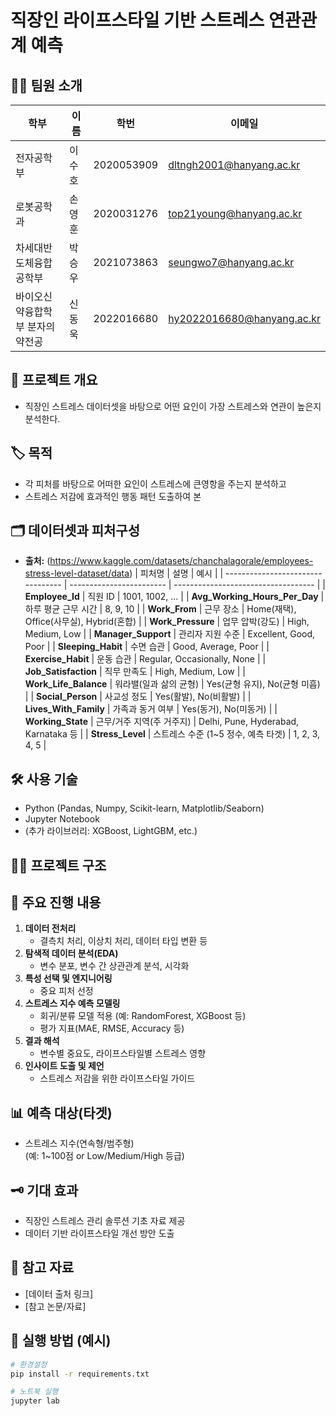 # 직장인 라이프스타일 기반 스트레스 연관관계 예측

## 👨‍💻 팀원 소개

| 학부                         | 이름   | 학번        | 이메일                      |
|------------------------------|--------|-------------|-----------------------------|
| 전자공학부                   | 이수호 | 2020053909  | dltngh2001@hanyang.ac.kr    |
| 로봇공학과                   | 손영훈 | 2020031276  | top21young@hanyang.ac.kr    |
| 차세대반도체융합공학부        | 박승우 | 2021073863  | seungwo7@hanyang.ac.kr      |
| 바이오신약융합학부 분자의약전공| 신동욱 | 2022016680  | hy2022016680@hanyang.ac.kr  |


## 📌 프로젝트 개요
- 직장인 스트레스 데이터셋을 바탕으로 어떤 요인이 가장 스트레스와 연관이 높은지 분석한다.

## 🏷️ 목적
- 각 피처를 바탕으로 어떠한 요인이 스트레스에 큰영항을 주는지 분석하고
- 스트레스 저감에 효과적인 행동 패턴 도출하여 본

## 🗂️ 데이터셋과 피처구성
- **출처:** (https://www.kaggle.com/datasets/chanchalagorale/employees-stress-level-dataset/data)
| 피처명                               | 설명                       | 예시                                  |
| --------------------------------- | ------------------------ | ----------------------------------- |
| **Employee\_Id**                  | 직원 ID                    | 1001, 1002, ...                     |
| **Avg\_Working\_Hours\_Per\_Day** | 하루 평균 근무 시간              | 8, 9, 10                            |
| **Work\_From**                    | 근무 장소                    | Home(재택), Office(사무실), Hybrid(혼합)   |
| **Work\_Pressure**                | 업무 압박(강도)                | High, Medium, Low                   |
| **Manager\_Support**              | 관리자 지원 수준                | Excellent, Good, Poor               |
| **Sleeping\_Habit**               | 수면 습관                    | Good, Average, Poor                 |
| **Exercise\_Habit**               | 운동 습관                    | Regular, Occasionally, None         |
| **Job\_Satisfaction**             | 직무 만족도                   | High, Medium, Low                   |
| **Work\_Life\_Balance**           | 워라밸(일과 삶의 균형)            | Yes(균형 유지), No(균형 미흡)               |
| **Social\_Person**                | 사교성 정도                   | Yes(활발), No(비활발)                    |
| **Lives\_With\_Family**           | 가족과 동거 여부                | Yes(동거), No(미동거)                    |
| **Working\_State**                | 근무/거주 지역(주 거주지)          | Delhi, Pune, Hyderabad, Karnataka 등 |
| **Stress\_Level**                 | 스트레스 수준 (1\~5 정수, 예측 타겟) | 1, 2, 3, 4, 5                       |


## 🛠️ 사용 기술
- Python (Pandas, Numpy, Scikit-learn, Matplotlib/Seaborn)
- Jupyter Notebook
- (추가 라이브러리: XGBoost, LightGBM, etc.)

## 🏃‍♂️ 프로젝트 구조


## 📝 주요 진행 내용

1. **데이터 전처리**
   - 결측치 처리, 이상치 처리, 데이터 타입 변환 등
2. **탐색적 데이터 분석(EDA)**
   - 변수 분포, 변수 간 상관관계 분석, 시각화
3. **특성 선택 및 엔지니어링**
   - 중요 피처 선정
4. **스트레스 지수 예측 모델링**
   - 회귀/분류 모델 적용 (예: RandomForest, XGBoost 등)
   - 평가 지표(MAE, RMSE, Accuracy 등)
5. **결과 해석**
   - 변수별 중요도, 라이프스타일별 스트레스 영향
6. **인사이트 도출 및 제언**
   - 스트레스 저감을 위한 라이프스타일 가이드

## 📊 예측 대상(타겟)
- 스트레스 지수(연속형/범주형)  
  (예: 1~100점 or Low/Medium/High 등급)

## 🗝️ 기대 효과
- 직장인 스트레스 관리 솔루션 기초 자료 제공
- 데이터 기반 라이프스타일 개선 방안 도출

## 🔗 참고 자료
- [데이터 출처 링크]
- [참고 논문/자료]

## 🚩 실행 방법 (예시)
```bash
# 환경설정
pip install -r requirements.txt

# 노트북 실행
jupyter lab
